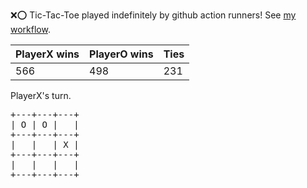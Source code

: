 :x::o: Tic-Tac-Toe played indefinitely by github action runners! See [my workflow](.github/workflows/play.yaml).

|PlayerX wins|PlayerO wins|Ties|
|-|-|-|
|566|498|231|

PlayerX's turn.

<pre>
+---+---+---+
| O | O |   |
+---+---+---+
|   |   | X |
+---+---+---+
|   |   |   |
+---+---+---+
</pre>